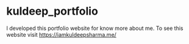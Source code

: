 # kuldeep_portfolio
I developed this portfolio website for know more about me. To see this website visit https://iamkuldeepsharma.me/
